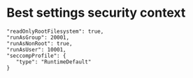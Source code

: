# Best settings security context 

```
"readOnlyRootFilesystem": true,
"runAsGroup": 20001,
"runAsNonRoot": true,
"runAsUser": 10001,
"seccompProfile": {
   "type": "RuntimeDefault"
}
```
